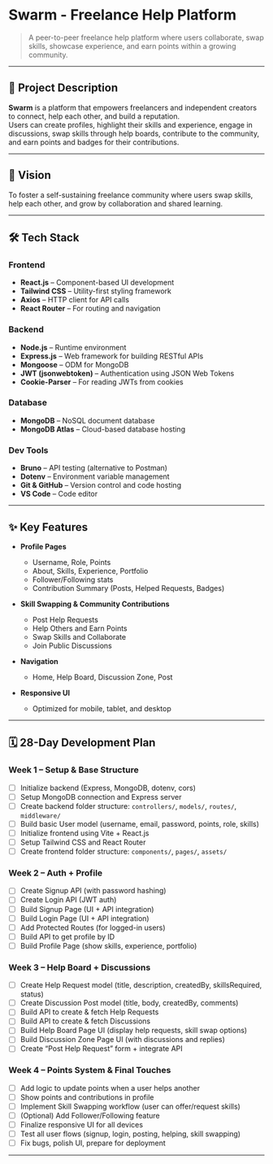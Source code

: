 # Swarm - Freelance Help Platform

> A peer-to-peer freelance help platform where users collaborate, swap skills, showcase experience, and earn points within a growing community.

---

## 📌 Project Description

**Swarm** is a platform that empowers freelancers and independent creators to connect, help each other, and build a reputation.  
Users can create profiles, highlight their skills and experience, engage in discussions, swap skills through help boards, contribute to the community, and earn points and badges for their contributions.

---

## 🌟 Vision

To foster a self-sustaining freelance community where users swap skills, help each other, and grow by collaboration and shared learning.

---

## 🛠️ Tech Stack

### Frontend
- **React.js** – Component-based UI development  
- **Tailwind CSS** – Utility-first styling framework  
- **Axios** – HTTP client for API calls  
- **React Router** – For routing and navigation  

### Backend
- **Node.js** – Runtime environment  
- **Express.js** – Web framework for building RESTful APIs  
- **Mongoose** – ODM for MongoDB  
- **JWT (jsonwebtoken)** – Authentication using JSON Web Tokens  
- **Cookie-Parser** – For reading JWTs from cookies  

### Database
- **MongoDB** – NoSQL document database  
- **MongoDB Atlas** – Cloud-based database hosting  

### Dev Tools
- **Bruno** – API testing (alternative to Postman)   
- **Dotenv** – Environment variable management  
- **Git & GitHub** – Version control and code hosting  
- **VS Code** – Code editor  

---

## ✨ Key Features

- **Profile Pages**
  - Username, Role, Points
  - About, Skills, Experience, Portfolio
  - Follower/Following stats
  - Contribution Summary (Posts, Helped Requests, Badges)

- **Skill Swapping & Community Contributions**
  - Post Help Requests
  - Help Others and Earn Points
  - Swap Skills and Collaborate
  - Join Public Discussions

- **Navigation**
  - Home, Help Board, Discussion Zone, Post

- **Responsive UI**
  - Optimized for mobile, tablet, and desktop

---

## 🗓️ 28-Day Development Plan

### Week 1 – Setup & Base Structure
- [ ] Initialize backend (Express, MongoDB, dotenv, cors)
- [ ] Setup MongoDB connection and Express server
- [ ] Create backend folder structure: `controllers/`, `models/`, `routes/`, `middleware/`
- [ ] Build basic User model (username, email, password, points, role, skills)
- [ ] Initialize frontend using Vite + React.js
- [ ] Setup Tailwind CSS and React Router
- [ ] Create frontend folder structure: `components/`, `pages/`, `assets/`

### Week 2 – Auth + Profile
- [ ] Create Signup API (with password hashing)
- [ ] Create Login API (JWT auth)
- [ ] Build Signup Page (UI + API integration)
- [ ] Build Login Page (UI + API integration)
- [ ] Add Protected Routes (for logged-in users)
- [ ] Build API to get profile by ID
- [ ] Build Profile Page (show skills, experience, portfolio)

### Week 3 – Help Board + Discussions
- [ ] Create Help Request model (title, description, createdBy, skillsRequired, status)
- [ ] Create Discussion Post model (title, body, createdBy, comments)
- [ ] Build API to create & fetch Help Requests
- [ ] Build API to create & fetch Discussions
- [ ] Build Help Board Page UI (display help requests, skill swap options)
- [ ] Build Discussion Zone Page UI (with discussions and replies)
- [ ] Create “Post Help Request” form + integrate API

### Week 4 – Points System & Final Touches
- [ ] Add logic to update points when a user helps another
- [ ] Show points and contributions in profile
- [ ] Implement Skill Swapping workflow (user can offer/request skills)
- [ ] (Optional) Add Follower/Following feature
- [ ] Finalize responsive UI for all devices
- [ ] Test all user flows (signup, login, posting, helping, skill swapping)
- [ ] Fix bugs, polish UI, prepare for deployment

---